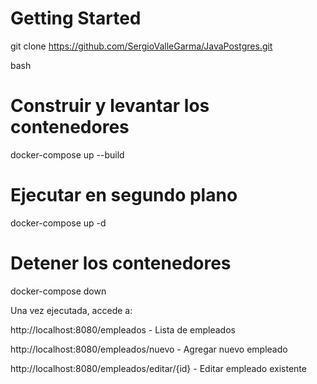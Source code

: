 # Getting Started

git clone https://github.com/SergioValleGarma/JavaPostgres.git


bash
# Construir y levantar los contenedores
docker-compose up --build

# Ejecutar en segundo plano
docker-compose up -d

# Detener los contenedores
docker-compose down

Una vez ejecutada, accede a:

http://localhost:8080/empleados - Lista de empleados

http://localhost:8080/empleados/nuevo - Agregar nuevo empleado

http://localhost:8080/empleados/editar/{id} - Editar empleado existente




